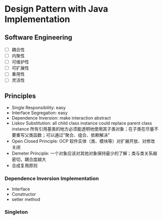 # Design Pattern with Java Implementation

## Software Engineering
- [ ] 耦合性
- [ ] 内聚性
- [ ] 可维护性
- [ ] 可扩展性
- [ ] 重用性
- [ ] 灵活性

## Principles
- Single Responsibility: easy
- Interface Segregation: easy
- Dependence Inversion: make interaction abstract
- Liskov Substitution: all child class instance could replace parent class instance
  所有引用基类的地方必须能透明地使用其子类对象；在子类在尽量不要重写父类函数；可以通过"聚合、组合、依赖解决"
- Open Closed Principle: OCP 软件实体（类、模块等）对扩展开放、对修改关闭
- Demeter Principle: 一个对象应该对其他对象保持最少的了解；类与类关系越密切，耦合度越大
- 合成复用原则

### Dependence Inversion Implementation
- Interface
- Constructor
- setter method

### Singleton
